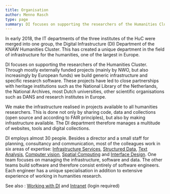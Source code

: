 ```yaml
---
title: Organisation
author: Menno Rasch
type: page
summary: DI focuses on supporting the researchers of the Humanities Cluster. DI employs almost 30 people.
---
```

In early 2018, the IT departments of the three institutes of the HuC were merged into one group, the Digital Infrastructure (DI) Department of the KNAW Humanities Cluster. This has created a unique department in the field of infrastructure for the humanities, one of the largest in Europe.

DI focuses on supporting the researchers of the Humanities Cluster. Through mostly externally funded projects (mainly by NWO, but also increasingly by European funds) we build generic infrastructure and specific research software. These projects have led to close partnerships with heritage institutions such as the National Library of the Netherlands, the National Archives, most Dutch universities, other scientific organisations such as DANS and research institutes in Europe.

We make the infrastructure realised in projects available to all humanities researchers. This is done not only by sharing code, data and collections (open source and according to FAIR principles), but also by making infrastructure available. The DI department therefore manages a multitude of websites, tools and digital collections.

DI employs almost 30 people. Besides a director and a small staff for planning, consultancy and communication, most of the colleagues work in six areas of expertise: [Infrastructure Services](infrastructure-services-en.html), [Structured Data](structured-data-en.html), [Text Analysis](text-analysis-en.html), [Computer vision](computer-vision-en.html), [Spatial Computing](spatial-computing-en.html) and [Interface Design](interface-design-en.html). One team  focuses on managing the infrastructure, software and data. The other teams build software and therefore consist entirely of software engineers. Each engineer has a unique specialisation in addition to extensive experience of working in humanities research.

See also : [Working with DI](working-for-di-en.html) and [Intranet](https://intranet.huc.knaw.nl/nl/digitale-infrastructuur-0) (login required)
